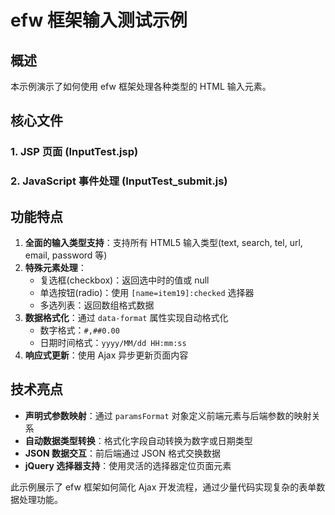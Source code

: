 # efw 框架输入测试示例

## 概述

本示例演示了如何使用 efw 框架处理各种类型的 HTML 输入元素。

## 核心文件

### 1. JSP 页面 (InputTest.jsp)

### 2. JavaScript 事件处理 (InputTest_submit.js)

## 功能特点

1. **全面的输入类型支持**：支持所有 HTML5 输入类型(text, search, tel, url, email, password 等)
2. **特殊元素处理**：
   - 复选框(checkbox)：返回选中时的值或 null
   - 单选按钮(radio)：使用 `[name=item19]:checked` 选择器
   - 多选列表：返回数组格式数据
3. **数据格式化**：通过 `data-format` 属性实现自动格式化
   - 数字格式：`#,##0.00`
   - 日期时间格式：`yyyy/MM/dd HH:mm:ss`
4. **响应式更新**：使用 Ajax 异步更新页面内容

## 技术亮点

- **声明式参数映射**：通过 `paramsFormat` 对象定义前端元素与后端参数的映射关系
- **自动数据类型转换**：格式化字段自动转换为数字或日期类型
- **JSON 数据交互**：前后端通过 JSON 格式交换数据
- **jQuery 选择器支持**：使用灵活的选择器定位页面元素

此示例展示了 efw 框架如何简化 Ajax 开发流程，通过少量代码实现复杂的表单数据处理功能。
